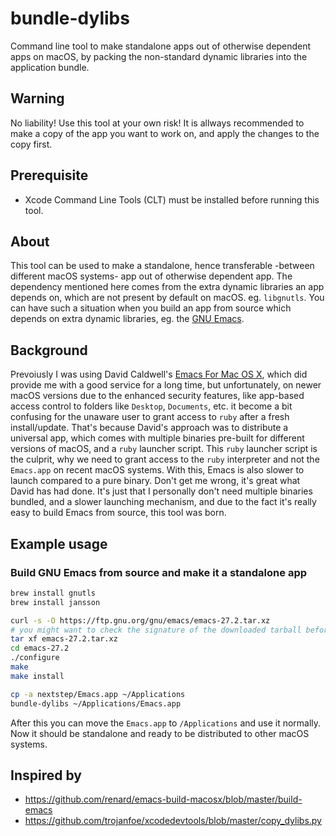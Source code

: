 # bundle-dylibs
Command line tool to make standalone apps out of otherwise dependent apps on macOS, by packing the non-standard dynamic libraries into the application bundle.

## Warning
No liability! Use this tool at your own risk!
It is allways recommended to make a copy of the app you want to work on, and apply the changes to the copy first.

## Prerequisite
- Xcode Command Line Tools (CLT) must be installed before running this tool.

## About
This tool can be used to make a standalone, hence transferable -between different macOS systems- app out of otherwise dependent app.
The dependency mentioned here comes from the extra dynamic libraries an app depends on, which are not present by default on macOS. eg. `libgnutls`.
You can have such a situation when you build an app from source which depends on extra dynamic libraries, eg. the [GNU Emacs](https://www.gnu.org/software/emacs/).

## Background
Prevoiusly I was using David Caldwell's [Emacs For Mac OS X](https://emacsformacosx.com/), which did provide me with a good service for a long time, but unfortunately, on newer macOS versions due to the enhanced security features, like app-based access control to folders like `Desktop`, `Documents`, etc. it become a bit confusing for the unaware user to grant access to `ruby` after a fresh install/update.
That's because David's approach was to distribute a universal app, which comes with multiple binaries pre-built for different versions of macOS, and a `ruby` launcher script.
This `ruby` launcher script is the culprit, why we need to grant access to the `ruby` interpreter and not the `Emacs.app` on recent macOS systems. With this, Emacs is also slower to launch compared to a pure binary.
Don't get me wrong, it's great what David has had done. It's just that I personally don't need multiple binaries bundled, and a slower launching mechanism, and due to the fact it's really easy to build Emacs from source, this tool was born.

## Example usage
### Build GNU Emacs from source and make it a standalone app
```sh
brew install gnutls
brew install jansson

curl -s -O https://ftp.gnu.org/gnu/emacs/emacs-27.2.tar.xz
# you might want to check the signature of the downloaded tarball before you continue
tar xf emacs-27.2.tar.xz
cd emacs-27.2
./configure
make
make install

cp -a nextstep/Emacs.app ~/Applications
bundle-dylibs ~/Applications/Emacs.app
```

After this you can move the `Emacs.app` to `/Applications` and use it normally.
Now it should be standalone and ready to be distributed to other macOS systems.

## Inspired by
- https://github.com/renard/emacs-build-macosx/blob/master/build-emacs
- https://github.com/trojanfoe/xcodedevtools/blob/master/copy_dylibs.py
